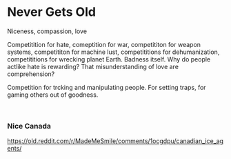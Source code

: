 # Never Gets Old

Niceness, compassion, love

Competitition for hate, comeptition for war, competititon for weapon systems, competititon for machine lust, competititions for dehumanization, competititions for wrecking planet Earth. Badness itself. Why do people actlike hate is rewarding? That misunderstanding of love are comprehension?

Competition for trcking and manipulating people. For setting traps, for gaming others out of goodness.

&nbsp;

### Nice Canada  

https://old.reddit.com/r/MadeMeSmile/comments/1ocgdpu/canadian_ice_agents/

